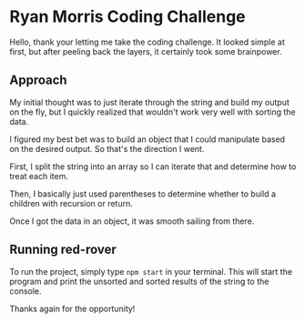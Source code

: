 # Ryan Morris Coding Challenge

Hello, thank your letting me take the coding challenge. It looked simple at first, but after peeling back the layers, it certainly took some brainpower.

## Approach

My initial thought was to just iterate through the string and build my output on the fly, but I quickly realized that wouldn't work very well with sorting the data.

I figured my best bet was to build an object that I could manipulate based on the desired output. So that's the direction I went.

First, I split the string into an array so I can iterate that and determine how to treat each item.

Then, I basically just used parentheses to determine whether to build a children with recursion or return.

Once I got the data in an object, it was smooth sailing from there.

## Running red-rover

To run the project, simply type `npm start` in your terminal. This will start the program and print the unsorted and sorted results of the string to the console.

Thanks again for the opportunity!
